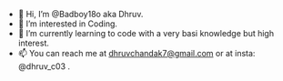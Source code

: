- 👋 Hi, I’m @Badboy18o aka Dhruv.
- 👀 I’m interested in Coding.
- 🌱 I’m currently learning to code with a very basi knowledge but high interest.
- 📫 You can reach me at dhruvchandak7@gmail.com or at insta: @dhruv_c03 .


<!---
Badboy18o/Badboy18o is a ✨ special ✨ repository because its `README.md` (this file) appears on your GitHub profile.
You can click the Preview link to take a look at your changes.
--->

